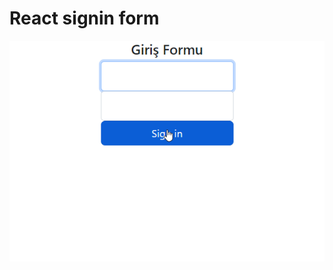 # React signin form

![Önizleme](https://github.com/AdemAkpinar/react-signin-form/blob/main/Readme.gif)
